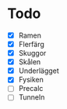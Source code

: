 # Todo

- [x] Ramen
- [x] Flerfärg
- [x] Skuggor
- [x] Skålen
- [x] Underlägget
- [x] Fysiken
- [ ] Precalc
- [ ] Tunneln
